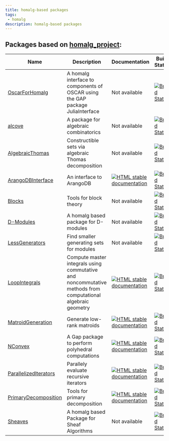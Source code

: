 ```yaml
---
title: homalg-based packages
tags:
 - homalg
description: homalg-based packages
---
```


<!-- BEGIN homalg_project USED_BY -->
## Packages based on [homalg_project](https://github.com/homalg-project/homalg_project):

| Name | Description | Documentation | Build Status | Code Coverage | Status |
| ---- | ----------- | ------------- | ------------ | ------------- | ------ |
| [OscarForHomalg](https://github.com/homalg-project/OscarForHomalg) | A homalg interface to components of OSCAR using the GAP package JuliaInterface | Not available | [![Build Status][tests-OscarForHomalg-img]][tests-OscarForHomalg-url] | [![Code Coverage][codecov-OscarForHomalg-img]][codecov-OscarForHomalg-url] | dev |
| [alcove](https://github.com/homalg-project/alcove) | A package for algebraic combinatorics | Not available | [![Build Status][tests-alcove-img]][tests-alcove-url] | [![Code Coverage][codecov-alcove-img]][codecov-alcove-url] | dev |
| [AlgebraicThomas](https://github.com/homalg-project/AlgebraicThomas) | Constructible sets via algebraic Thomas decomposition | Not available | [![Build Status][tests-AlgebraicThomas-img]][tests-AlgebraicThomas-url] | [![Code Coverage][codecov-AlgebraicThomas-img]][codecov-AlgebraicThomas-url] | dev |
| [ArangoDBInterface](https://github.com/homalg-project/ArangoDBInterface) | An interface to ArangoDB | [![HTML stable documentation][docs-ArangoDBInterface-img]][docs-ArangoDBInterface-url] | [![Build Status][tests-ArangoDBInterface-img]][tests-ArangoDBInterface-url] | [![Code Coverage][codecov-ArangoDBInterface-img]][codecov-ArangoDBInterface-url] | dev |
| [Blocks](https://github.com/homalg-project/Blocks) | Tools for block theory | Not available | [![Build Status][tests-Blocks-img]][tests-Blocks-url] | [![Code Coverage][codecov-Blocks-img]][codecov-Blocks-url] | dev |
| [D-Modules](https://github.com/homalg-project/D-Modules) | A homalg based package for D-modules | Not available | [![Build Status][tests-D-Modules-img]][tests-D-Modules-url] | [![Code Coverage][codecov-D-Modules-img]][codecov-D-Modules-url] | dev |
| [LessGenerators](https://github.com/homalg-project/LessGenerators) | Find smaller generating sets for modules | Not available | [![Build Status][tests-LessGenerators-img]][tests-LessGenerators-url] | [![Code Coverage][codecov-LessGenerators-img]][codecov-LessGenerators-url] | dev |
| [LoopIntegrals](https://github.com/homalg-project/LoopIntegrals) | Compute master integrals using commutative and noncommutative methods from computational algebraic geometry | [![HTML stable documentation][docs-LoopIntegrals-img]][docs-LoopIntegrals-url] | [![Build Status][tests-LoopIntegrals-img]][tests-LoopIntegrals-url] | [![Code Coverage][codecov-LoopIntegrals-img]][codecov-LoopIntegrals-url] | dev |
| [MatroidGeneration](https://github.com/homalg-project/MatroidGeneration) | Generate low-rank matroids | [![HTML stable documentation][docs-MatroidGeneration-img]][docs-MatroidGeneration-url] | [![Build Status][tests-MatroidGeneration-img]][tests-MatroidGeneration-url] | [![Code Coverage][codecov-MatroidGeneration-img]][codecov-MatroidGeneration-url] | dev |
| [NConvex](https://github.com/homalg-project/NConvex) | A Gap package to perform polyhedral computations | [![HTML stable documentation][docs-NConvex-img]][docs-NConvex-url] | [![Build Status][tests-NConvex-img]][tests-NConvex-url] | [![Code Coverage][codecov-NConvex-img]][codecov-NConvex-url] | deposited |
| [ParallelizedIterators](https://github.com/homalg-project/ParallelizedIterators) | Parallely evaluate recursive iterators | [![HTML stable documentation][docs-ParallelizedIterators-img]][docs-ParallelizedIterators-url] | [![Build Status][tests-ParallelizedIterators-img]][tests-ParallelizedIterators-url] | [![Code Coverage][codecov-ParallelizedIterators-img]][codecov-ParallelizedIterators-url] | dev |
| [PrimaryDecomposition](https://github.com/homalg-project/PrimaryDecomposition) | Tools for primary decomposition | [![HTML stable documentation][docs-PrimaryDecomposition-img]][docs-PrimaryDecomposition-url] | [![Build Status][tests-PrimaryDecomposition-img]][tests-PrimaryDecomposition-url] | [![Code Coverage][codecov-PrimaryDecomposition-img]][codecov-PrimaryDecomposition-url] | dev |
| [Sheaves](https://github.com/homalg-project/Sheaves) | A homalg based Package for Sheaf Algorithms | Not available | [![Build Status][tests-Sheaves-img]][tests-Sheaves-url] | [![Code Coverage][codecov-Sheaves-img]][codecov-Sheaves-url] | dev |

[tests-OscarForHomalg-img]: https://github.com/homalg-project/OscarForHomalg/workflows/Tests/badge.svg?branch=master
[tests-OscarForHomalg-url]: https://github.com/homalg-project/OscarForHomalg/actions?query=workflow%3ATests+branch%3Amaster

[codecov-OscarForHomalg-img]: https://codecov.io/gh/homalg-project/OscarForHomalg/branch/master/graph/badge.svg
[codecov-OscarForHomalg-url]: https://codecov.io/gh/homalg-project/OscarForHomalg

[tests-alcove-img]: https://github.com/homalg-project/alcove/workflows/Tests/badge.svg?branch=master
[tests-alcove-url]: https://github.com/homalg-project/alcove/actions?query=workflow%3ATests+branch%3Amaster

[codecov-alcove-img]: https://codecov.io/gh/homalg-project/alcove/branch/master/graph/badge.svg
[codecov-alcove-url]: https://codecov.io/gh/homalg-project/alcove

[tests-AlgebraicThomas-img]: https://github.com/homalg-project/AlgebraicThomas/workflows/Tests/badge.svg?branch=master
[tests-AlgebraicThomas-url]: https://github.com/homalg-project/AlgebraicThomas/actions?query=workflow%3ATests+branch%3Amaster

[codecov-AlgebraicThomas-img]: https://codecov.io/gh/homalg-project/AlgebraicThomas/branch/master/graph/badge.svg
[codecov-AlgebraicThomas-url]: https://codecov.io/gh/homalg-project/AlgebraicThomas

[docs-ArangoDBInterface-img]: https://img.shields.io/badge/HTML-stable-blue.svg
[docs-ArangoDBInterface-url]: https://homalg-project.github.io/ArangoDBInterface/doc/chap0_mj.html

[tests-ArangoDBInterface-img]: https://github.com/homalg-project/ArangoDBInterface/workflows/Tests/badge.svg?branch=master
[tests-ArangoDBInterface-url]: https://github.com/homalg-project/ArangoDBInterface/actions?query=workflow%3ATests+branch%3Amaster

[codecov-ArangoDBInterface-img]: https://codecov.io/gh/homalg-project/ArangoDBInterface/branch/master/graph/badge.svg
[codecov-ArangoDBInterface-url]: https://codecov.io/gh/homalg-project/ArangoDBInterface

[tests-Blocks-img]: https://github.com/homalg-project/Blocks/workflows/Tests/badge.svg?branch=master
[tests-Blocks-url]: https://github.com/homalg-project/Blocks/actions?query=workflow%3ATests+branch%3Amaster

[codecov-Blocks-img]: https://codecov.io/gh/homalg-project/Blocks/branch/master/graph/badge.svg
[codecov-Blocks-url]: https://codecov.io/gh/homalg-project/Blocks

[tests-D-Modules-img]: https://github.com/homalg-project/D-Modules/workflows/Tests/badge.svg?branch=master
[tests-D-Modules-url]: https://github.com/homalg-project/D-Modules/actions?query=workflow%3ATests+branch%3Amaster

[codecov-D-Modules-img]: https://codecov.io/gh/homalg-project/D-Modules/branch/master/graph/badge.svg
[codecov-D-Modules-url]: https://codecov.io/gh/homalg-project/D-Modules

[tests-LessGenerators-img]: https://github.com/homalg-project/LessGenerators/workflows/Tests/badge.svg?branch=master
[tests-LessGenerators-url]: https://github.com/homalg-project/LessGenerators/actions?query=workflow%3ATests+branch%3Amaster

[codecov-LessGenerators-img]: https://codecov.io/gh/homalg-project/LessGenerators/branch/master/graph/badge.svg
[codecov-LessGenerators-url]: https://codecov.io/gh/homalg-project/LessGenerators

[docs-LoopIntegrals-img]: https://img.shields.io/badge/HTML-stable-blue.svg
[docs-LoopIntegrals-url]: https://homalg-project.github.io/LoopIntegrals/doc/chap0_mj.html

[tests-LoopIntegrals-img]: https://github.com/homalg-project/LoopIntegrals/workflows/Tests/badge.svg?branch=master
[tests-LoopIntegrals-url]: https://github.com/homalg-project/LoopIntegrals/actions?query=workflow%3ATests+branch%3Amaster

[codecov-LoopIntegrals-img]: https://codecov.io/gh/homalg-project/LoopIntegrals/branch/master/graph/badge.svg
[codecov-LoopIntegrals-url]: https://codecov.io/gh/homalg-project/LoopIntegrals

[docs-MatroidGeneration-img]: https://img.shields.io/badge/HTML-stable-blue.svg
[docs-MatroidGeneration-url]: https://homalg-project.github.io/MatroidGeneration/doc/chap0_mj.html

[tests-MatroidGeneration-img]: https://github.com/homalg-project/MatroidGeneration/workflows/Tests/badge.svg?branch=master
[tests-MatroidGeneration-url]: https://github.com/homalg-project/MatroidGeneration/actions?query=workflow%3ATests+branch%3Amaster

[codecov-MatroidGeneration-img]: https://codecov.io/gh/homalg-project/MatroidGeneration/branch/master/graph/badge.svg
[codecov-MatroidGeneration-url]: https://codecov.io/gh/homalg-project/MatroidGeneration

[docs-NConvex-img]: https://img.shields.io/badge/HTML-stable-blue.svg
[docs-NConvex-url]: https://homalg-project.github.io/NConvex/doc/chap0_mj.html

[tests-NConvex-img]: https://github.com/homalg-project/NConvex/workflows/Tests/badge.svg?branch=master
[tests-NConvex-url]: https://github.com/homalg-project/NConvex/actions?query=workflow%3ATests+branch%3Amaster

[codecov-NConvex-img]: https://codecov.io/gh/homalg-project/NConvex/branch/master/graph/badge.svg
[codecov-NConvex-url]: https://codecov.io/gh/homalg-project/NConvex

[docs-ParallelizedIterators-img]: https://img.shields.io/badge/HTML-stable-blue.svg
[docs-ParallelizedIterators-url]: https://homalg-project.github.io/ParallelizedIterators/doc/chap0_mj.html

[tests-ParallelizedIterators-img]: https://github.com/homalg-project/ParallelizedIterators/workflows/Tests/badge.svg?branch=master
[tests-ParallelizedIterators-url]: https://github.com/homalg-project/ParallelizedIterators/actions?query=workflow%3ATests+branch%3Amaster

[codecov-ParallelizedIterators-img]: https://codecov.io/gh/homalg-project/ParallelizedIterators/branch/master/graph/badge.svg
[codecov-ParallelizedIterators-url]: https://codecov.io/gh/homalg-project/ParallelizedIterators

[docs-PrimaryDecomposition-img]: https://img.shields.io/badge/HTML-stable-blue.svg
[docs-PrimaryDecomposition-url]: https://homalg-project.github.io/PrimaryDecomposition/doc/chap0_mj.html

[tests-PrimaryDecomposition-img]: https://github.com/homalg-project/PrimaryDecomposition/workflows/Tests/badge.svg?branch=master
[tests-PrimaryDecomposition-url]: https://github.com/homalg-project/PrimaryDecomposition/actions?query=workflow%3ATests+branch%3Amaster

[codecov-PrimaryDecomposition-img]: https://codecov.io/gh/homalg-project/PrimaryDecomposition/branch/master/graph/badge.svg
[codecov-PrimaryDecomposition-url]: https://codecov.io/gh/homalg-project/PrimaryDecomposition

[tests-Sheaves-img]: https://github.com/homalg-project/Sheaves/workflows/Tests/badge.svg?branch=master
[tests-Sheaves-url]: https://github.com/homalg-project/Sheaves/actions?query=workflow%3ATests+branch%3Amaster

[codecov-Sheaves-img]: https://codecov.io/gh/homalg-project/Sheaves/branch/master/graph/badge.svg
[codecov-Sheaves-url]: https://codecov.io/gh/homalg-project/Sheaves

<!-- END homalg_project USED_BY -->
